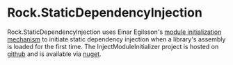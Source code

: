 Rock.StaticDependencyInjection
==============================

Rock.StaticDependencyInjection uses Einar Egilsson's [module initialization mechanism](http://einaregilsson.com/module-initializers-in-csharp/) to initiate static dependency injection when a library's assembly is loaded for the first time. The InjectModuleInitializer project is hosted on [github](https://github.com/einaregilsson/InjectModuleInitializer) and is available via [nuget](https://www.nuget.org/packages/InjectModuleInitializer/).